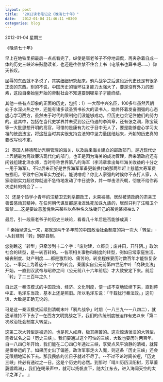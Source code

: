 ```yaml
---
layout: post
title:  "2012读书笔记之《晚清七十年》"
date:   2012-01-04 21:46:11 +0300
categories: blog
---
```

2012-01-04 星期三

《晚清七十年》

早上在地铁里把最后一点点看完了，纵使是唐老爷子不停地调侃，再夹杂着自成一体的历史三峡论来鼓励读者，也还是往往禁不住合上书（电纸书也算书吧……）仰天长叹。

屈辱的东西就不多说了，其实细细研究起来，鸦片战争之后这段近代史还是有很多正面的东西。别的不说，中国历史的循环往复能力太强大了，要是没有外力的因素，这段自秦始皇开始的帝制社会不知道要到哪辈子才能终结。

其他一些有点印象的正面的历史，包括：1）一大帮中兴名臣，100多年虽然兲朝处于水深火热之中，还能有诸多读圣贤书长大的读书人，始终怀着发奋图强的心态虚心学习西方，虽然由于时代的限制他们没能够成功，但历史也会记住他们的努力的。这其中，包括在当代史学界并未受到公正待遇的李鸿章，还有张之洞，陈宝箴等一大批思想开明的高官，可惜的是康有为过于目中无人了，要是能够虚心学习太祖的统战法宝，将这批当时其实很支持变法的中坚力量团结起来，兲朝的历史真的要改写也不定。

2）英国人赫德帮助兲朝管理的海关，以及后来海关建立的邮政部门，是近现代史上兲朝最为高效廉洁现代化的部门。也正是因为海关的成功管理，后来清政府还有闲钱组建北洋水师，当时号称世界第八的海军（李鸿章拿出每年海关收益的十分之一用于海军）。不过后来正好是世界海军军备更新换代的那两年赶上慈禧大寿军费被挪用，导致中日海军实力逆转。能说啥呢？你比人家强的时候你不去打人家，人家刚刚实力超过你就迫不急待地发动了中日战争，并一举击溃兲朝，彻底不给你再次逆转的机会了……

3）还是个热学小青年的汪精卫去刺杀摄政王，未果被捕，居然被清政府的肃亲王善耆感动其精神，在任何朝代谋反都是凌迟处死加诛九族的，居然只判了汪精卫个监禁……这是要故意羞愧后来某些以各种名义诛锄异己的某党某领袖么？

最后，引一段唐老爷子的历史三峡论，看看几十年后是否能够成真：

『 秦始皇这么一来，那就是两千多年前的中国政治社会制度的第一次大「转型」--从封建制「转」到郡县制。

您别瞧这「转型」只牵涉到十二个字：「废封建，立郡县；废井田，开阡陌。」政治社会的转型，是一转百转的。--各项相关事物和制度的转型，例如日常家庭生活、婚丧制度、财产制度……都是激烈的、痛苦的。转变程序要历时数百年才能恢复安定。--事实上为着这十二个字的转变，秦国实自公元前第四世纪中叶「商鞅变法」开始，一直到汉武帝与昭帝之间（公元前八十六年前后）才大致安定下来。前后「转」了二三百年之久！

自此这一秦汉模式的中国政治、经济、文化制度，便一成不变地延续下来，直到蒋中正、毛泽东当政，基本上还是照旧。所以毛泽东说：「千载犹行秦法政。」这句话，大致是正确无讹的。

可是这一秦汉模式延续到清朝末叶「鸦片战争」时期（一八三九～一八四二），就逐渐维持不下去了--在西方文明挑战之下，我们的传统制度被迫作有史以来「第二次政治社会制度大转型」。

这第二次大转型是被迫的，也是死人如麻，极其痛苦的。这次惊涛骇浪的大转型，笔者试名之曰「历史三峡」。我们要通过这个可怕的三峡，大致也要历时两百年。自一八四〇年开始，我们能在二〇四〇年通过三峡，享受点风平浪静的清福，就算是很幸运的了。如果历史出了偏差，政治军事走火入魔，则这条「历史三峡」还会无限期地延长下去。那我民族的苦日子就过不尽了。--不过不论时间长短，「历史三峡」终必有通过之一日。这是个历史的必然。到那时「晴川历历汉阳树，芳草萋萋鹦鹉洲」，我们在喝采声中，就可以扬帆直下，随大江东去，进入海阔天空的太平之洋了。
』
